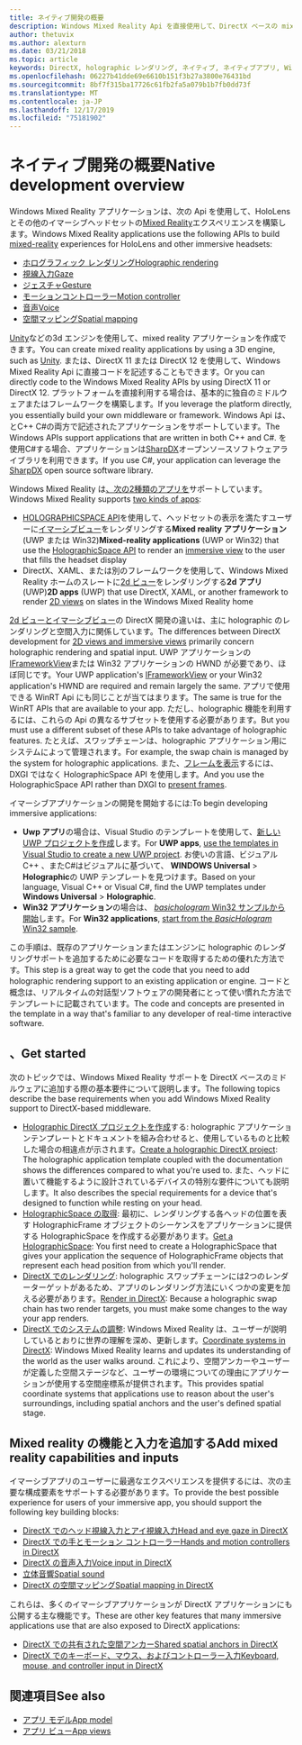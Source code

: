 ```yaml
---
title: ネイティブ開発の概要
description: Windows Mixed Reality Api を直接使用して、DirectX ベースの mixed reality エンジンをビルドします。
author: thetuvix
ms.author: alexturn
ms.date: 03/21/2018
ms.topic: article
keywords: DirectX, holographic レンダリング, ネイティブ, ネイティブアプリ, WinRT, WinRT アプリ, プラットフォーム Api, カスタムエンジン, ミドルウェア
ms.openlocfilehash: 06227b41dde69e6610b151f3b27a3800e76431bd
ms.sourcegitcommit: 8bf7f315ba17726c61fb2fa5a079b1b7fb0dd73f
ms.translationtype: MT
ms.contentlocale: ja-JP
ms.lasthandoff: 12/17/2019
ms.locfileid: "75181902"
---
```

# <a name="native-development-overview"></a><span data-ttu-id="6b65f-104">ネイティブ開発の概要</span><span class="sxs-lookup"><span data-stu-id="6b65f-104">Native development overview</span></span>

<span data-ttu-id="6b65f-105">Windows Mixed Reality アプリケーションは、次の Api を使用して、HoloLens とその他のイマーシブヘッドセットの[Mixed Reality](mixed-reality.md)エクスペリエンスを構築します。</span><span class="sxs-lookup"><span data-stu-id="6b65f-105">Windows Mixed Reality applications use the following APIs to build [mixed-reality](mixed-reality.md) experiences for HoloLens and other immersive headsets:</span></span>

 - [<span data-ttu-id="6b65f-106">ホログラフィック レンダリング</span><span class="sxs-lookup"><span data-stu-id="6b65f-106">Holographic rendering</span></span>](rendering.md)
 - [<span data-ttu-id="6b65f-107">視線入力</span><span class="sxs-lookup"><span data-stu-id="6b65f-107">Gaze</span></span>](gaze-and-commit.md)
 - [<span data-ttu-id="6b65f-108">ジェスチャ</span><span class="sxs-lookup"><span data-stu-id="6b65f-108">Gesture</span></span>](gaze-and-commit.md#composite-gestures)
 - [<span data-ttu-id="6b65f-109">モーションコントローラー</span><span class="sxs-lookup"><span data-stu-id="6b65f-109">Motion controller</span></span>](motion-controllers.md)
 - [<span data-ttu-id="6b65f-110">音声</span><span class="sxs-lookup"><span data-stu-id="6b65f-110">Voice</span></span>](voice-input.md)
 - [<span data-ttu-id="6b65f-111">空間マッピング</span><span class="sxs-lookup"><span data-stu-id="6b65f-111">Spatial mapping</span></span>](spatial-mapping.md)

<span data-ttu-id="6b65f-112">[Unity](unity-development-overview.md)などの3d エンジンを使用して、mixed reality アプリケーションを作成できます。</span><span class="sxs-lookup"><span data-stu-id="6b65f-112">You can create mixed reality applications by using a 3D engine, such as [Unity](unity-development-overview.md).</span></span> <span data-ttu-id="6b65f-113">または、DirectX 11 または DirectX 12 を使用して、Windows Mixed Reality Api に直接コードを記述することもできます。</span><span class="sxs-lookup"><span data-stu-id="6b65f-113">Or you can directly code to the Windows Mixed Reality APIs by using DirectX 11 or DirectX 12.</span></span> <span data-ttu-id="6b65f-114">プラットフォームを直接利用する場合は、基本的に独自のミドルウェアまたはフレームワークを構築します。</span><span class="sxs-lookup"><span data-stu-id="6b65f-114">If you leverage the platform directly, you essentially build your own middleware or framework.</span></span> <span data-ttu-id="6b65f-115">Windows Api は、とC++ C#の両方で記述されたアプリケーションをサポートしています。</span><span class="sxs-lookup"><span data-stu-id="6b65f-115">The Windows APIs support applications that are written in both C++ and C#.</span></span> <span data-ttu-id="6b65f-116">を使用C#する場合、アプリケーションは[SharpDX](https://sharpdx.org/)オープンソースソフトウェアライブラリを利用できます。</span><span class="sxs-lookup"><span data-stu-id="6b65f-116">If you use C#, your application can leverage the [SharpDX](https://sharpdx.org/) open source software library.</span></span>

<span data-ttu-id="6b65f-117">Windows Mixed Reality は[、次の2種類のアプリを](app-views.md)サポートしています。</span><span class="sxs-lookup"><span data-stu-id="6b65f-117">Windows Mixed Reality supports [two kinds of apps](app-views.md):</span></span>
* <span data-ttu-id="6b65f-118">[HOLOGRAPHICSPACE API](getting-a-holographicspace.md)を使用して、ヘッドセットの表示を満たすユーザーに[イマーシブビュー](app-views.md)をレンダリングする**Mixed reality アプリケーション**(UWP または Win32)</span><span class="sxs-lookup"><span data-stu-id="6b65f-118">**Mixed-reality applications** (UWP or Win32) that use the [HolographicSpace API](getting-a-holographicspace.md) to render an [immersive view](app-views.md) to the user that fills the headset display</span></span>
* <span data-ttu-id="6b65f-119">DirectX、XAML、または別のフレームワークを使用して、Windows Mixed Reality ホームのスレートに[2d ビュー](app-views.md#2d-views)をレンダリングする**2d アプリ**(UWP)</span><span class="sxs-lookup"><span data-stu-id="6b65f-119">**2D apps** (UWP) that use DirectX, XAML, or another framework to render [2D views](app-views.md#2d-views) on slates in the Windows Mixed Reality home</span></span>

<span data-ttu-id="6b65f-120">[2d ビューとイマーシブビュー](app-views.md)の DirectX 開発の違いは、主に holographic のレンダリングと空間入力に関係しています。</span><span class="sxs-lookup"><span data-stu-id="6b65f-120">The differences between DirectX development for [2D views and immersive views](app-views.md) primarily concern holographic rendering and spatial input.</span></span> <span data-ttu-id="6b65f-121">UWP アプリケーションの[IFrameworkView](https://msdn.microsoft.com/library/windows/apps/windows.applicationmodel.core.iframeworkview.aspx)または Win32 アプリケーションの HWND が必要であり、ほぼ同じです。</span><span class="sxs-lookup"><span data-stu-id="6b65f-121">Your UWP application's [IFrameworkView](https://msdn.microsoft.com/library/windows/apps/windows.applicationmodel.core.iframeworkview.aspx) or your Win32 application's HWND are required and remain largely the same.</span></span> <span data-ttu-id="6b65f-122">アプリで使用できる WinRT Api にも同じことが当てはまります。</span><span class="sxs-lookup"><span data-stu-id="6b65f-122">The same is true for the WinRT APIs that are available to your app.</span></span> <span data-ttu-id="6b65f-123">ただし、holographic 機能を利用するには、これらの Api の異なるサブセットを使用する必要があります。</span><span class="sxs-lookup"><span data-stu-id="6b65f-123">But you must use a different subset of these APIs to take advantage of holographic features.</span></span> <span data-ttu-id="6b65f-124">たとえば、スワップチェーンは、holographic アプリケーション用にシステムによって管理されます。</span><span class="sxs-lookup"><span data-stu-id="6b65f-124">For example, the swap chain is managed by the system for holographic applications.</span></span> <span data-ttu-id="6b65f-125">また、[フレームを表示](rendering-in-directx.md)するには、DXGI ではなく HolographicSpace API を使用します。</span><span class="sxs-lookup"><span data-stu-id="6b65f-125">And you use the HolographicSpace API rather than DXGI to [present frames](rendering-in-directx.md).</span></span>

<span data-ttu-id="6b65f-126">イマーシブアプリケーションの開発を開始するには:</span><span class="sxs-lookup"><span data-stu-id="6b65f-126">To begin developing immersive applications:</span></span>
* <span data-ttu-id="6b65f-127">**Uwp アプリ**の場合は、Visual Studio のテンプレートを使用して、[新しい UWP プロジェクトを作成](creating-a-holographic-directx-project.md)します。</span><span class="sxs-lookup"><span data-stu-id="6b65f-127">For **UWP apps**, [use the templates in Visual Studio to create a new UWP project](creating-a-holographic-directx-project.md).</span></span> <span data-ttu-id="6b65f-128">お使いの言語、ビジュアルC++ 、またC#はビジュアルに基づいて、 **WINDOWS Universal** > **Holographic**の UWP テンプレートを見つけます。</span><span class="sxs-lookup"><span data-stu-id="6b65f-128">Based on your language, Visual C++ or Visual C#, find the UWP templates under **Windows Universal** > **Holographic**.</span></span>
* <span data-ttu-id="6b65f-129">**Win32 アプリケーション**の場合は、 [ *basichologram* Win32 サンプルから開始](creating-a-holographic-directx-project.md#creating-a-win32-project)します。</span><span class="sxs-lookup"><span data-stu-id="6b65f-129">For **Win32 applications**, [start from the *BasicHologram* Win32 sample](creating-a-holographic-directx-project.md#creating-a-win32-project).</span></span>

<span data-ttu-id="6b65f-130">この手順は、既存のアプリケーションまたはエンジンに holographic のレンダリングサポートを追加するために必要なコードを取得するための優れた方法です。</span><span class="sxs-lookup"><span data-stu-id="6b65f-130">This step is a great way to get the code that you need to add holographic rendering support to an existing application or engine.</span></span> <span data-ttu-id="6b65f-131">コードと概念は、リアルタイムの対話型ソフトウェアの開発者にとって使い慣れた方法でテンプレートに記載されています。</span><span class="sxs-lookup"><span data-stu-id="6b65f-131">The code and concepts are presented in the template in a way that's familiar to any developer of real-time interactive software.</span></span>

## <a name="get-started"></a><span data-ttu-id="6b65f-132">、</span><span class="sxs-lookup"><span data-stu-id="6b65f-132">Get started</span></span>

<span data-ttu-id="6b65f-133">次のトピックでは、Windows Mixed Reality サポートを DirectX ベースのミドルウェアに追加する際の基本要件について説明します。</span><span class="sxs-lookup"><span data-stu-id="6b65f-133">The following topics describe the base requirements when you add Windows Mixed Reality support to DirectX-based middleware.</span></span>

* <span data-ttu-id="6b65f-134">[Holographic DirectX プロジェクトを作成](creating-a-holographic-directx-project.md)する: holographic アプリケーションテンプレートとドキュメントを組み合わせると、使用しているものと比較した場合の相違点が示されます。</span><span class="sxs-lookup"><span data-stu-id="6b65f-134">[Create a holographic DirectX project](creating-a-holographic-directx-project.md): The holographic application template coupled with the documentation shows the differences compared to what you're used to.</span></span> <span data-ttu-id="6b65f-135">また、ヘッドに置いて機能するように設計されているデバイスの特別な要件についても説明します。</span><span class="sxs-lookup"><span data-stu-id="6b65f-135">It also describes the special requirements for a device that's designed to function while resting on your head.</span></span>
* <span data-ttu-id="6b65f-136">[HolographicSpace の取得](getting-a-holographicspace.md): 最初に、レンダリングする各ヘッドの位置を表す HolographicFrame オブジェクトのシーケンスをアプリケーションに提供する HolographicSpace を作成する必要があります。</span><span class="sxs-lookup"><span data-stu-id="6b65f-136">[Get a HolographicSpace](getting-a-holographicspace.md): You first need to create a HolographicSpace that gives your application the sequence of HolographicFrame objects that represent each head position from which you'll render.</span></span>
* <span data-ttu-id="6b65f-137">[DirectX でのレンダリング](rendering-in-directx.md): holographic スワップチェーンには2つのレンダーターゲットがあるため、アプリのレンダリング方法にいくつかの変更を加える必要があります。</span><span class="sxs-lookup"><span data-stu-id="6b65f-137">[Render in DirectX](rendering-in-directx.md): Because a holographic swap chain has two render targets, you must make some changes to the way your app renders.</span></span>
* <span data-ttu-id="6b65f-138">[DirectX でのシステムの調整](coordinate-systems-in-directx.md): Windows Mixed Reality は、ユーザーが説明しているとおりに世界の理解を深め、更新します。</span><span class="sxs-lookup"><span data-stu-id="6b65f-138">[Coordinate systems in DirectX](coordinate-systems-in-directx.md): Windows Mixed Reality learns and updates its understanding of the world as the user walks around.</span></span> <span data-ttu-id="6b65f-139">これにより、空間アンカーやユーザーが定義した空間ステージなど、ユーザーの環境についての理由にアプリケーションが使用する空間座標系が提供されます。</span><span class="sxs-lookup"><span data-stu-id="6b65f-139">This provides spatial coordinate systems that applications use to reason about the user's surroundings, including spatial anchors and the user's defined spatial stage.</span></span>

## <a name="add-mixed-reality-capabilities-and-inputs"></a><span data-ttu-id="6b65f-140">Mixed reality の機能と入力を追加する</span><span class="sxs-lookup"><span data-stu-id="6b65f-140">Add mixed reality capabilities and inputs</span></span>

<span data-ttu-id="6b65f-141">イマーシブアプリのユーザーに最適なエクスペリエンスを提供するには、次の主要な構成要素をサポートする必要があります。</span><span class="sxs-lookup"><span data-stu-id="6b65f-141">To provide the best possible experience for users of your immersive app, you should support the following key building blocks:</span></span>

* [<span data-ttu-id="6b65f-142">DirectX でのヘッド視線入力とアイ視線入力</span><span class="sxs-lookup"><span data-stu-id="6b65f-142">Head and eye gaze in DirectX</span></span>](gaze-in-directx.md)
* [<span data-ttu-id="6b65f-143">DirectX での手とモーション コントローラー</span><span class="sxs-lookup"><span data-stu-id="6b65f-143">Hands and motion controllers in DirectX</span></span>](hands-and-motion-controllers-in-directx.md)
* [<span data-ttu-id="6b65f-144">DirectX の音声入力</span><span class="sxs-lookup"><span data-stu-id="6b65f-144">Voice input in DirectX</span></span>](voice-input-in-directx.md)
* [<span data-ttu-id="6b65f-145">立体音響</span><span class="sxs-lookup"><span data-stu-id="6b65f-145">Spatial sound</span></span>](https://docs.microsoft.com/windows/win32/coreaudio/spatial-sound)
* [<span data-ttu-id="6b65f-146">DirectX の空間マッピング</span><span class="sxs-lookup"><span data-stu-id="6b65f-146">Spatial mapping in DirectX</span></span>](spatial-mapping-in-directx.md)

<span data-ttu-id="6b65f-147">これらは、多くのイマーシブアプリケーションが DirectX アプリケーションにも公開する主な機能です。</span><span class="sxs-lookup"><span data-stu-id="6b65f-147">These are other key features that many immersive applications use that are also exposed to DirectX applications:</span></span>

* [<span data-ttu-id="6b65f-148">DirectX での共有された空間アンカー</span><span class="sxs-lookup"><span data-stu-id="6b65f-148">Shared spatial anchors in DirectX</span></span>](shared-spatial-anchors-in-directx.md)
* [<span data-ttu-id="6b65f-149">DirectX でのキーボード、マウス、およびコントローラー入力</span><span class="sxs-lookup"><span data-stu-id="6b65f-149">Keyboard, mouse, and controller input in DirectX</span></span>](keyboard-mouse-and-controller-input-in-directx.md)

## <a name="see-also"></a><span data-ttu-id="6b65f-150">関連項目</span><span class="sxs-lookup"><span data-stu-id="6b65f-150">See also</span></span>
* [<span data-ttu-id="6b65f-151">アプリ モデル</span><span class="sxs-lookup"><span data-stu-id="6b65f-151">App model</span></span>](app-model.md)
* [<span data-ttu-id="6b65f-152">アプリ ビュー</span><span class="sxs-lookup"><span data-stu-id="6b65f-152">App views</span></span>](app-views.md)
